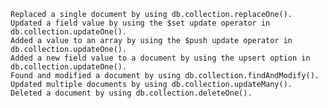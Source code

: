     Replaced a single document by using db.collection.replaceOne().
    Updated a field value by using the $set update operator in db.collection.updateOne().
    Added a value to an array by using the $push update operator in db.collection.updateOne().
    Added a new field value to a document by using the upsert option in db.collection.updateOne().
    Found and modified a document by using db.collection.findAndModify().
    Updated multiple documents by using db.collection.updateMany().
    Deleted a document by using db.collection.deleteOne().


